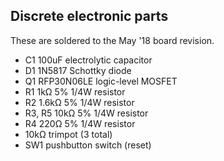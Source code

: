 Discrete electronic parts
-------------------------
These are soldered to the May '18 board revision.

+ C1 100uF electrolytic capacitor
+ D1 1N5817 Schottky diode
+ Q1 RFP30N06LE logic-level MOSFET
+ R1 1kΩ 5% 1/4W resistor
+ R2 1.6kΩ 5% 1/4W resistor
+ R3, R5 10kΩ 5% 1/4W resistor
+ R4 220Ω 5% 1/4W resistor
+ 10kΩ trimpot (3 total)
+ SW1 pushbutton switch (reset)
